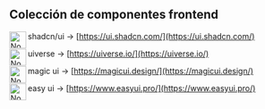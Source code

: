 ## Colección de componentes frontend

shadcn/ui <img align="left" alt="Node" width="30px" style="padding-right:0px;" src="https://i.imgur.com/EEYpOeh.png" /> → [https://ui.shadcn.com/](https://ui.shadcn.com/)

uiverse <img align="left" alt="Node" width="30px" style="padding-right:0px;" src="https://i.imgur.com/qBcr8Ph.png" /> → [https://uiverse.io/](https://uiverse.io/)

magic ui <img align="left" alt="Node" width="30px" style="padding-right:0px;" src="https://magicui.design/icon.png" /> → [https://magicui.design/](https://magicui.design/)

easy ui <img align="left" alt="Node" width="30px" style="padding-right:0px;" src="https://i.imgur.com/CrcOl2q.png" /> → [https://www.easyui.pro/](https://www.easyui.pro/)
